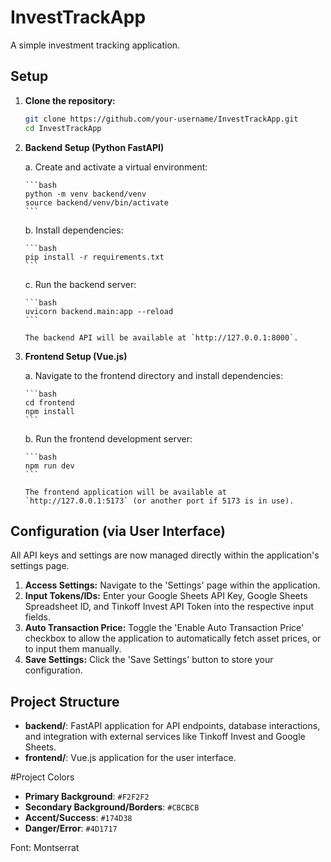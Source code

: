 # InvestTrackApp

A simple investment tracking application.

## Setup

1.  **Clone the repository:**

    ```bash
    git clone https://github.com/your-username/InvestTrackApp.git
    cd InvestTrackApp
    ```

2.  **Backend Setup (Python FastAPI)**

    a.  Create and activate a virtual environment:

        ```bash
        python -m venv backend/venv
        source backend/venv/bin/activate
        ```

    b.  Install dependencies:

        ```bash
        pip install -r requirements.txt
        ```

    c.  Run the backend server:

        ```bash
        uvicorn backend.main:app --reload
        ```

        The backend API will be available at `http://127.0.0.1:8000`.

3.  **Frontend Setup (Vue.js)**

    a.  Navigate to the frontend directory and install dependencies:

        ```bash
        cd frontend
        npm install
        ```

    b.  Run the frontend development server:

        ```bash
        npm run dev
        ```

        The frontend application will be available at `http://127.0.0.1:5173` (or another port if 5173 is in use).

## Configuration (via User Interface)

All API keys and settings are now managed directly within the application's settings page.

1.  **Access Settings:** Navigate to the 'Settings' page within the application.
2.  **Input Tokens/IDs:** Enter your Google Sheets API Key, Google Sheets Spreadsheet ID, and Tinkoff Invest API Token into the respective input fields.
3.  **Auto Transaction Price:** Toggle the 'Enable Auto Transaction Price' checkbox to allow the application to automatically fetch asset prices, or to input them manually.
4.  **Save Settings:** Click the 'Save Settings' button to store your configuration.

## Project Structure

*   **backend/**: FastAPI application for API endpoints, database interactions, and integration with external services like Tinkoff Invest and Google Sheets.
*   **frontend/**: Vue.js application for the user interface.


#Project Colors
- **Primary Background**: `#F2F2F2`
- **Secondary Background/Borders**: `#CBCBCB`
- **Accent/Success**: `#174D38`
- **Danger/Error**: `#4D1717`

Font: Montserrat